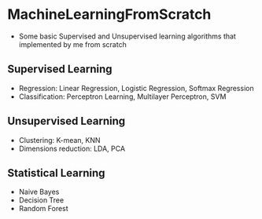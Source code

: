 # MachineLearningFromScratch
- Some basic Supervised and Unsupervised learning algorithms that implemented by me from scratch

## Supervised Learning
- Regression: Linear Regression, Logistic Regression, Softmax Regression
- Classification: Perceptron Learning, Multilayer Perceptron, SVM

## Unsupervised Learning
- Clustering: K-mean, KNN
- Dimensions reduction: LDA, PCA

## Statistical Learning
- Naive Bayes
- Decision Tree
- Random Forest
